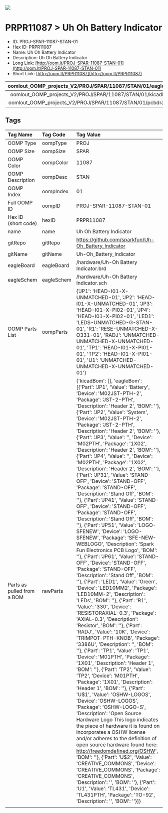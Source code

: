 


  
![][im]
# PRPR11087 > Uh Oh Battery Indicator

- ID: PROJ-SPAR-11087-STAN-01
- Hex ID: PRPR11087
- Name: Uh Oh Battery Indicator
- Description: Uh Oh Battery Indicator
- Long Link: [http://oom.lt/PROJ-SPAR-11087-STAN-01](http://oom.lt/PROJ-SPAR-11087-STAN-01)
- Short Link: [http://oom.lt/PRPR11087](http://oom.lt/PRPR11087)
  

|oomlout_OOMP_projects_V2/PROJ/SPAR/11087/STAN/01/eagleImage.png|oomlout_OOMP_projects_V2/PROJ/SPAR/11087/STAN/01/eagleSchemImage.png|oomlout_OOMP_projects_V2/PROJ/SPAR/11087/STAN/01/kicadPcb3dFront.png|oomlout_OOMP_projects_V2/PROJ/SPAR/11087/STAN/01/kicadPcb3dBack.png|
| :---: | :---: | :---: | :---: |
|oomlout_OOMP_projects_V2/PROJ/SPAR/11087/STAN/01/kicadPcb3d.png|oomlout_OOMP_projects_V2/PROJ/SPAR/11087/STAN/01/bomBack.png|oomlout_OOMP_projects_V2/PROJ/SPAR/11087/STAN/01/bomFront.png|oomlout_OOMP_projects_V2/PROJ/SPAR/11087/STAN/01/pcbdraw.svg|
|oomlout_OOMP_projects_V2/PROJ/SPAR/11087/STAN/01/pcbdrawBack.svg||||

## Tags
  

|Tag Name|Tag Code|Tag Value|
| :--- | :--- | :--- |
|OOMP Type|oompType|PROJ|
|OOMP Size|oompSize|SPAR|
|OOMP Color|oompColor|11087|
|OOMP Description|oompDesc|STAN|
|OOMP Index|oompIndex|01|
|Full OOMP ID|oompID|PROJ-SPAR-11087-STAN-01|
|Hex ID (short code)|hexID|PRPR11087|
|name|name|Uh Oh Battery Indicator|
|gitRepo|gitRepo|https://github.com/sparkfun/Uh-Oh_Battery_Indicator|
|gitName|gitName|Uh-Oh_Battery_Indicator|
|eagleBoard|eagleBoard|/hardware/Uh-Oh Battery Indicator.brd|
|eagleSchem|eagleSchem|/hardware/Uh-Oh Battery Indicator.sch|
|OOMP Parts List|oompParts|{'JP1': 'HEAD-I01-X-UNMATCHED-01', 'JP2': 'HEAD-I01-X-UNMATCHED-01', 'JP3': 'HEAD-I01-X-PI02-01', 'JP4': 'HEAD-I01-X-PI02-01', 'LED1': 'LEDS-UNMATCHED-G-STAN-01', 'R1': 'RESE-UNMATCHED-X-O331-01', 'RADJ': 'UNMATCHED-UNMATCHED-X-UNMATCHED-01', 'TP1': 'HEAD-I01-X-PI01-01', 'TP2': 'HEAD-I01-X-PI01-01', 'U1': 'UNMATCHED-UNMATCHED-X-UNMATCHED-01'}|
|Parts as pulled from a BOM|rawParts|{'kicadBom': [], 'eagleBom': [{'Part': 'JP1', 'Value': 'Battery', 'Device': 'M02JST-PTH-2', 'Package': 'JST-2-PTH', 'Description': 'Header 2', 'BOM': ''}, {'Part': 'JP2', 'Value': 'System', 'Device': 'M02JST-PTH-2', 'Package': 'JST-2-PTH', 'Description': 'Header 2', 'BOM': ''}, {'Part': 'JP3', 'Value': '', 'Device': 'M02PTH', 'Package': '1X02', 'Description': 'Header 2', 'BOM': ''}, {'Part': 'JP4', 'Value': '', 'Device': 'M02PTH', 'Package': '1X02', 'Description': 'Header 2', 'BOM': ''}, {'Part': 'JP31', 'Value': 'STAND-OFF', 'Device': 'STAND-OFF', 'Package': 'STAND-OFF', 'Description': 'Stand Off', 'BOM': ''}, {'Part': 'JP41', 'Value': 'STAND-OFF', 'Device': 'STAND-OFF', 'Package': 'STAND-OFF', 'Description': 'Stand Off', 'BOM': ''}, {'Part': 'JP51', 'Value': 'LOGO-SFENEW', 'Device': 'LOGO-SFENEW', 'Package': 'SFE-NEW-WEBLOGO', 'Description': 'Spark Fun Electronics PCB Logo', 'BOM': ''}, {'Part': 'JP61', 'Value': 'STAND-OFF', 'Device': 'STAND-OFF', 'Package': 'STAND-OFF', 'Description': 'Stand Off', 'BOM': ''}, {'Part': 'LED1', 'Value': 'Green', 'Device': 'LED10MM2', 'Package': 'LED10MM-2', 'Description': 'LEDs', 'BOM': ''}, {'Part': 'R1', 'Value': '330', 'Device': 'RESISTORAXIAL-0.3', 'Package': 'AXIAL-0.3', 'Description': 'Resistor', 'BOM': ''}, {'Part': 'RADJ', 'Value': '10K', 'Device': 'TRIMPOT-PTH-KNOB', 'Package': '3386U', 'Description': '', 'BOM': ''}, {'Part': 'TP1', 'Value': 'TP1', 'Device': 'M01PTH', 'Package': '1X01', 'Description': 'Header 1', 'BOM': ''}, {'Part': 'TP2', 'Value': 'TP2', 'Device': 'M01PTH', 'Package': '1X01', 'Description': 'Header 1', 'BOM': ''}, {'Part': 'U$1', 'Value': 'OSHW-LOGOS', 'Device': 'OSHW-LOGOS', 'Package': 'OSHW-LOGO-S', 'Description': 'Open Source Hardware Logo This logo indicates the piece of hardware it is found on incorporates a OSHW license and/or adheres to the definition of open source hardware found here: http://freedomdefined.org/OSHW', 'BOM': ''}, {'Part': 'U$2', 'Value': 'CREATIVE_COMMONS', 'Device': 'CREATIVE_COMMONS', 'Package': 'CREATIVE_COMMONS', 'Description': '', 'BOM': ''}, {'Part': 'U1', 'Value': 'TL431', 'Device': 'TL431PTH', 'Package': 'TO-92', 'Description': '', 'BOM': ''}]}|
||||



[im]: PROJ/SPAR/11087/STAN/01/kicadPcb3d_450.png
